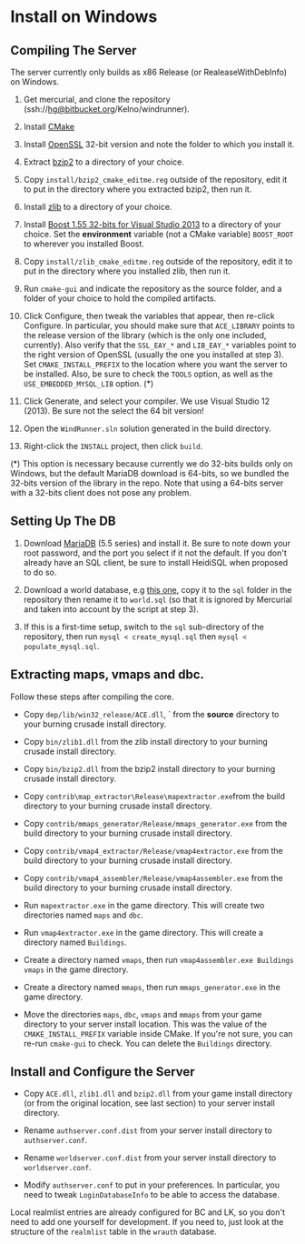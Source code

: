 <!----------------------------------------------------------------------------->
# Install on Windows

## Compiling The Server

The server currently only builds as x86 Release (or RealeaseWithDebInfo) on
Windows.

1. Get mercurial, and clone the repository
   (ssh://hg@bitbucket.org/Kelno/windrunner).

2. Install [CMake][cmake]

3. Install [OpenSSL][openssl] 32-bit version and note the folder to which you
   install it.

4. Extract [bzip2][bzip2] to a directory of your choice.

5. Copy `install/bzip2_cmake_editme.reg` outside of the repository, edit it
   to put in the directory where you extracted bzip2, then run it.

6. Install [zlib][zlib] to a directory of your choice.

7. Install [Boost 1.55 32-bits for Visual Studio 2013][boost] to a directory of
   your choice. Set the **environment** variable (not a CMake variable)
   `BOOST_ROOT` to wherever you installed Boost.

8. Copy `install/zlib_cmake_editme.reg` outside of the repository, edit it
   to put in the directory where you installed zlib, then run it.

9. Run `cmake-gui` and indicate the repository as the source folder, and a
   folder of your choice to hold the compiled artifacts.

10. Click Configure, then tweak the variables that appear, then re-click
    Configure. In particular, you should make sure that `ACE_LIBRARY` points to
    the release version of the library (which is the only one included,
    currently). Also verify that the `SSL_EAY_*` and `LIB_EAY_*` variables point
    to the right version of OpenSSL (usually the one you installed at step 3).
    Set `CMAKE_INSTALL_PREFIX` to the location where you want the server to be
    installed. Also, be sure to check the `TOOLS` option, as well as the
    `USE_EMBEDDED_MYSQL_LIB` option. (*)

11. Click Generate, and select your compiler. We use Visual Studio 12 (2013). Be
    sure not the select the 64 bit version!

12. Open the `WindRunner.sln` solution generated in the build directory.

13. Right-click the `INSTALL` project, then click `build`.

(*) This option is necessary because currently we do 32-bits builds only on
Windows, but the default MariaDB download is 64-bits, so we bundled the 32-bits
version of the library in the repo. Note that using a 64-bits server with a
32-bits client does not pose any problem.

[cmake]:
http://www.cmake.org/cmake/resources/software.html

[openssl]:
http://slproweb.com/products/Win32OpenSSL.html

[bzip2]:
http://gnuwin32.sourceforge.net/packages/bzip2.htm

[zlib]:
http://sourceforge.net/projects/gnuwin32/files/zlib/

[boost]:
http://sourceforge.net/projects/boost/files/boost-binaries/1.55.0/boost_1_55_0-msvc-12.0-32.exe/download

<!----------------------------------------------------------------------------->
## Setting Up The DB

1. Download [MariaDB][maria_db] (5.5 series) and install it. Be sure to note
   down your root password, and the port you select if it not the default. If
   you don't already have an SQL client, be sure to install HeidiSQL when
   proposed to do so.

2. Download a world database, e.g [this one][world_db], copy it to the `sql`
   folder in the repository then rename it to `world.sql` (so that it is ignored
   by Mercurial and taken into account by the script at step 3).

3. If this is a first-time setup, switch to the `sql` sub-directory of the
   repository, then run `mysql < create_mysql.sql` then `mysql <
   populate_mysql.sql`.

[maria_db]:
https://downloads.mariadb.org/

[world_db]:
http://www.sunstrider.cf/files/world_20141123_r6730.sql.bz2

<!----------------------------------------------------------------------------->
## Extracting maps, vmaps and dbc.

Follow these steps after compiling the core.

- Copy `dep/lib/win32_release/ACE.dll`, ` from the **source** directory to your
  burning crusade install directory.

- Copy `bin/zlib1.dll` from the zlib install directory to your burning crusade
  install directory.

- Copy `bin/bzip2.dll` from the bzip2 install directory to your burning crusade
  install directory.

- Copy `contrib\map_extractor\Release\mapextractor.exe`from the build
  directory to your burning crusade install directory.

- Copy `contrib/mmaps_generator/Release/mmaps_generator.exe` from the build
  directory to your burning crusade install directory.

- Copy `contrib/vmap4_extractor/Release/vmap4extractor.exe` from the build
  directory to your burning crusade install directory.

- Copy `contrib/vmap4_assembler/Release/vmap4assembler.exe` from the build
  directory to your burning crusade install directory.

- Run `mapextractor.exe` in the game directory. This will create two directories
  named `maps` and `dbc`.

- Run `vmap4extractor.exe` in the game directory. This will create a directory
  named `Buildings`.

- Create a directory named `vmaps`, then run `vmap4assembler.exe Buildings
  vmaps` in the game directory.

- Create a directory named `mmaps`, then run `mmaps_generator.exe` in the game
  directory.

- Move the directories `maps`, `dbc`, `vmaps` and `mmaps` from your game
  directory to your server install location. This was the value of the
  `CMAKE_INSTALL_PREFIX` variable inside CMake. If you're not sure, you can
  re-run `cmake-gui` to check. You can delete the `Buildings` directory.

[maps]:
http://www.mediafire.com/download/rb0br7hcw5weoml/maps.rar

[dbc]:
http://canardwc.free-h.net/backup/dbc.tar.bz2

<!----------------------------------------------------------------------------->
## Install and Configure the Server

- Copy `ACE.dll`, `zlib1.dll` and `bzip2.dll` from your game install directory
  (or from the original location, see last section) to your server install
  directory.

- Rename `authserver.conf.dist` from your server install directory to
  `authserver.conf`.

- Rename `worldserver.conf.dist` from your server install directory to
  `worldserver.conf`.

- Modify `authserver.conf` to put in your preferences. In particular, you need
  to tweak `LoginDatabaseInfo` to be able to access the database.

Local realmlist entries are already configured for BC and LK, so you don't need
to add one yourself for development. If you need to, just look at the structure
of the `realmlist` table in the `wrauth` database.
